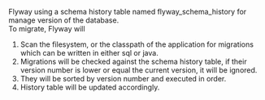 Flyway using a schema history table named flyway_schema_history for manage version of the database.   
To migrate, Flyway will
1. Scan the filesystem, or the classpath of the application for migrations which can be written in either sql or java.
2. Migrations will be checked against the schema history table, if their version number is lower or equal the current version, it will be ignored.
3. They will be sorted by version number and executed in order.
4. History table will be updated accordingly.

